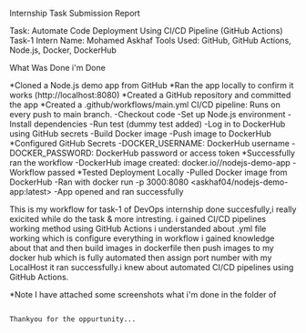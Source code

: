 Internship Task Submission Report

Task: Automate Code Deployment Using CI/CD Pipeline (GitHub Actions) Task-1
Intern Name: Mohamed Askhaf
Tools Used: GitHub, GitHub Actions, Node.js, Docker, DockerHub


 What Was Done i'm Done

 *Cloned a Node.js demo app from GitHub
 *Ran the app locally to confirm it works (http://localhost:8080)
 *Created a GitHub repository and committed the app
 *Created a .github/workflows/main.yml CI/CD pipeline:
   Runs on every push to main branch.
       -Checkout code
       -Set up Node.js environment
       -Install dependencies
       -Run test (dummy test added)
       -Log in to DockerHub using GitHub secrets
       -Build Docker image
       -Push image to DockerHub
 *Configured GitHub Secrets
       -DOCKER_USERNAME: DockerHub username
       -DOCKER_PASSWORD: DockerHub password or access token
 *Successfully ran the workflow
       -DockerHub image created: docker.io/<askhaf04>/nodejs-demo-app
       -Workflow passed
 *Tested Deployment Locally
       -Pulled Docker image from DockerHub
       -Ran with docker run -p 3000:8080 <askhaf04/nodejs-demo-app:latest>
       -App opened and ran successfully

This is my workflow for task-1 of DevOps internship done succesfully,i really exicited while do the task & more intresting. i gained CI/CD pipelines working method using GitHub Actions i understanded about .yml file working which is configure everything in workflow i gained knowledge about that and then build images in dockerfile then push images to my docker hub which is fully automated then assign port number with my LocalHost it ran successfully.i knew about automated CI/CD pipelines using GitHub Actions.

*Note 
    I have attached some screenshots what i'm done in the folder of <Screenshots of my task> 



                                                                                     Thankyou for the oppurtunity...
